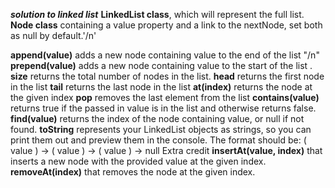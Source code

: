 ***solution to linked list***
**LinkedList class**, which will represent the full list.
**Node class** containing a value property and a link to the nextNode, set both as null by default.'/n'

**append(value)** adds a new node containing value to the end of the list "/n"
**prepend(value)** adds a new node containing value to the start of the list .
**size** returns the total number of nodes in the list.
**head** returns the first node in the list
**tail** returns the last node in the list
**at(index)** returns the node at the given index
**pop** removes the last element from the list
**contains(value)** returns true if the passed in value is in the list and otherwise returns false.
**find(value)** returns the index of the node containing value, or null if not found.
**toString** represents your LinkedList objects as strings, so you can print them out and preview them in the console. The format should be: ( value ) -> ( value ) -> ( value ) -> null
Extra credit
**insertAt(value, index)** that inserts a new node with the provided value at the given index.
**removeAt(index)** that removes the node at the given index.
